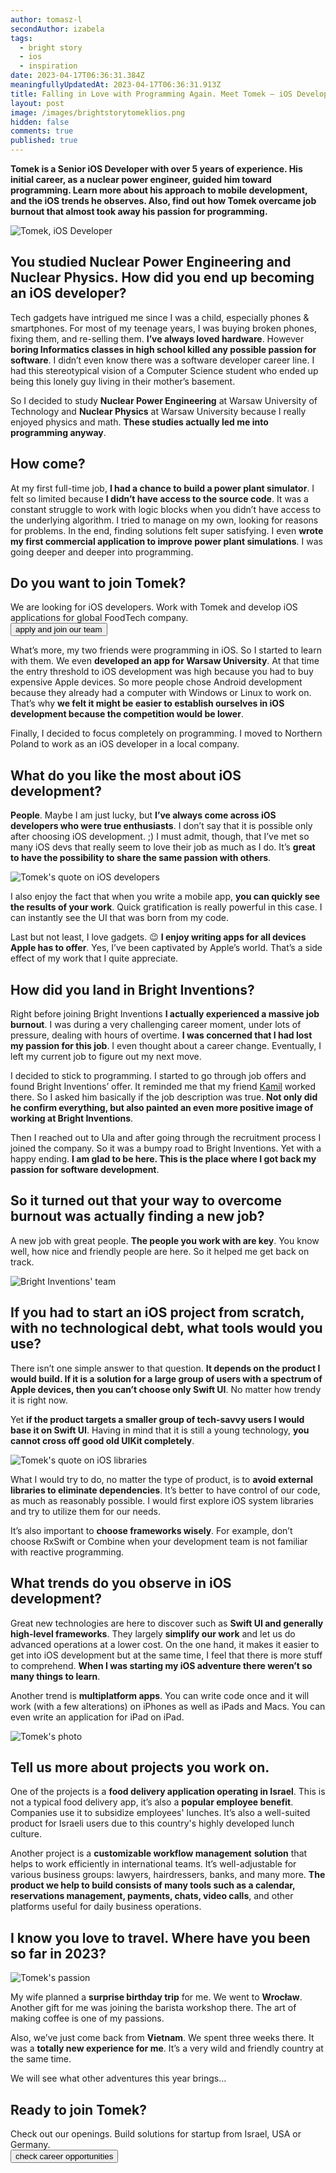 ```yaml
---
author: tomasz-l
secondAuthor: izabela
tags:
  - bright story
  - ios
  - inspiration
date: 2023-04-17T06:36:31.384Z
meaningfullyUpdatedAt: 2023-04-17T06:36:31.913Z
title: Falling in Love with Programming Again. Meet Tomek – iOS Developer
layout: post
image: /images/brightstorytomeklios.png
hidden: false
comments: true
published: true
---
```

**Tomek is a Senior iOS Developer with over 5 years of experience. His initial career, as a nuclear power engineer, guided him toward programming. Learn more about his approach to mobile development, and the iOS trends he observes. Also, find out how Tomek overcame job burnout that almost took away his passion for programming.**

<div class="image"><img src="/images/brightstorytomeklcollageteam.png" alt="Tomek, iOS Developer" title="Tomek, iOS Developer"  /> </div>

## You studied Nuclear Power Engineering and Nuclear Physics. How did you end up becoming an iOS developer?

Tech gadgets have intrigued me since I was a child, especially phones & smartphones. For most of my teenage years, I was buying broken phones, fixing them, and re-selling them. **I’ve always loved hardware**. However **boring Informatics classes in high school killed any possible passion for software**. I didn’t even know there was a software developer career line. I had this stereotypical vision of a Computer Science student who ended up being this lonely guy living in their mother’s basement. 

So I decided to study **Nuclear Power Engineering** at Warsaw University of Technology and **Nuclear Physics** at Warsaw University because I really enjoyed physics and math. **These studies actually led me into programming anyway**.

## How come?

At my first full-time job, **I had a chance to build a power plant simulator**. I felt so limited because **I didn’t have access to the source code**. It was a constant struggle to work with logic blocks when you didn’t have access to the underlying algorithm. I tried to manage on my own, looking for reasons for problems. In the end, finding solutions felt super satisfying. I even **wrote my first commercial application to improve power plant simulations**. I was going deeper and deeper into programming.

<div class='block-button'><h2>Do you want to join Tomek?</h2><div>We are looking for iOS developers. Work with Tomek and develop iOS applications for global FoodTech company.</div><a href="/jobs/senior-ios-developer/"><button>apply and join our team</button></a></div>

What’s more, my two friends were programming in iOS. So I started to learn with them. We even **developed an app for Warsaw University**. At that time the entry threshold to iOS development was high because you had to buy expensive Apple devices. So more people chose Android development because they already had a computer with Windows or Linux to work on. That’s why **we felt it might be easier to establish ourselves in iOS development because the competition would be lower**. 

Finally, I decided to focus completely on programming. I moved to Northern Poland to work as an iOS developer in a local company.

## What do you like the most about iOS development?

**People**. Maybe I am just lucky, but **I’ve always come across iOS developers who were true enthusiasts**. I don’t say that it is possible only after choosing iOS development. ;) I must admit, though, that I’ve met so many iOS devs that really seem to love their job as much as I do. It’s **great to have the possibility to share the same passion with others**.



<div class="image"><img src="/images/tomek_quote_ios_devs2.png" alt="Tomek's quote on iOS developers" title="Tomek's quote on iOS developers"  /> </div>

I also enjoy the fact that when you write a mobile app, **you can quickly see the results of your work**. Quick gratification is really powerful in this case. I can instantly see the UI that was born from my code.

Last but not least, I love gadgets. 😉 **I enjoy writing apps for all devices Apple has to offer**. Yes, I’ve been captivated by Apple’s world. That’s a side effect of my work that I quite appreciate. 

## How did you land in Bright Inventions?

Right before joining Bright Inventions **I actually experienced a massive job burnout**. I was during a very challenging career moment, under lots of pressure, dealing with hours of overtime. **I was concerned that I had lost my passion for this job**. I even thought about a career change. Eventually, I left my current job to figure out my next move. 

I decided to stick to programming. I started to go through job offers and found Bright Inventions’ offer. It reminded me that my friend [Kamil](/about-us/kamil-b/) worked there. So I asked him basically if the job description was true. **Not only did he confirm everything, but also painted an even more positive image of working at Bright Inventions**.

Then I reached out to Ula and after going through the recruitment process I joined the company. So it was a bumpy road to Bright Inventions. Yet with a happy ending. **I am glad to be here. This is the place where I got back my passion for software development**.

## So it turned out that your way to overcome burnout was actually finding a new job?

A new job with great people. **The people you work with are key**. You know well, how nice and friendly people are here. So it helped me get back on track.

<div class="image"><img src="/images/brightteamtomekl.png" alt="Bright Inventions' team" title="Bright Inventions' team"  /> </div>

## If you had to start an iOS project from scratch, with no technological debt, what tools would you use?

There isn’t one simple answer to that question. **It depends on the product I would build. If it is a solution for a large group of users with a spectrum of Apple devices, then you can’t choose only Swift UI**. No matter how trendy it is right now. 

Yet **if the product targets a smaller group of tech-savvy users I would base it on Swift UI**. Having in mind that it is still a young technology, **you cannot cross off good old UIKit completely**.

<div class="image"><img src="/images/tomek_quote_libs.png" alt="Tomek's quote on iOS libraries" title="Tomek's quote on iOS libraries"  /> </div>

What I would try to do, no matter the type of product, is to **avoid external libraries to eliminate dependencies**. It’s better to have control of our code, as much as reasonably possible. I would first explore iOS system libraries and try to utilize them for our needs.

It’s also important to **choose frameworks wisely**. For example, don’t choose RxSwift or Combine when your development team is not familiar with reactive programming.

## What trends do you observe in iOS development?

Great new technologies are here to discover such as **Swift UI and generally high-level frameworks**. They largely **simplify our work** and let us do advanced operations at a lower cost. On the one hand, it makes it easier to get into iOS development but at the same time, I feel that there is more stuff to comprehend. **When I was starting my iOS adventure there weren’t so many things to learn**.

Another trend is **multiplatform apps**. You can write code once and it will work (with a few alterations) on iPhones as well as iPads and Macs. You can even write an application for iPad on iPad.

<div class="image"><img src="/images/brightpassion_tomek2.png" alt="Tomek's photo" title="Tomek's photo"  /> </div>

## Tell us more about projects you work on.

One of the projects is a **food delivery application operating in Israel**. This is not a typical food delivery app, it’s also a **popular employee benefit**. Companies use it to subsidize employees' lunches. It’s also a well-suited product for Israeli users due to this country's highly developed lunch culture.

Another project is a **customizable workflow management** **solution** that helps to work efficiently in international teams. It’s well-adjustable for various business groups: lawyers, hairdressers, banks, and many more. **The product we help to build consists of many tools such as a calendar, reservations management, payments, chats, video calls**, and other platforms useful for daily business operations.

## I know you love to travel. Where have you been so far in 2023?

<div class="image"><img src="/images/brightpassion_tomek.png" alt="Tomek's passion" title="Tomek's passion"  /> </div>

My wife planned a **surprise birthday trip** for me. We went to **Wrocław**. Another gift for me was joining the barista workshop there. The art of making coffee is one of my passions.

Also, we’ve just come back from **Vietnam**. We spent three weeks there. It was a **totally new experience for me**. It’s a very wild and friendly country at the same time. 

We will see what other adventures this year brings…

<div class='block-button'><h2>Ready to join Tomek?</h2><div>Check out our openings. Build solutions for startup from Israel, USA or Germany.</div><a href="career/"><button>check career opportunities</button></a></div>